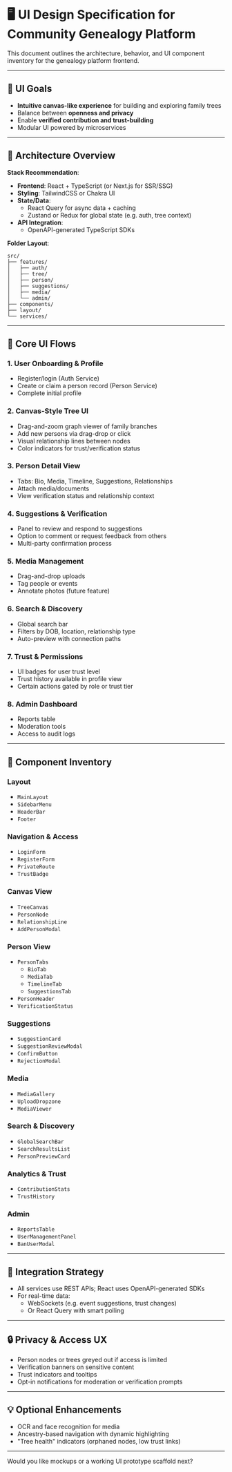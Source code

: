 # 🖥️ UI Design Specification for Community Genealogy Platform

This document outlines the architecture, behavior, and UI component inventory for the genealogy platform frontend.

---

## 🎯 UI Goals

- **Intuitive canvas-like experience** for building and exploring family trees
- Balance between **openness and privacy**
- Enable **verified contribution and trust-building**
- Modular UI powered by microservices

---

## 🧩 Architecture Overview

**Stack Recommendation**:

- **Frontend**: React + TypeScript (or Next.js for SSR/SSG)
- **Styling**: TailwindCSS or Chakra UI
- **State/Data**:
  - React Query for async data + caching
  - Zustand or Redux for global state (e.g. auth, tree context)
- **API Integration**:
  - OpenAPI-generated TypeScript SDKs

**Folder Layout**:

```plaintext
src/
├── features/
│   ├── auth/
│   ├── tree/
│   ├── person/
│   ├── suggestions/
│   ├── media/
│   └── admin/
├── components/
├── layout/
└── services/
```

---

## 🌿 Core UI Flows

### 1. **User Onboarding & Profile**

- Register/login (Auth Service)
- Create or claim a person record (Person Service)
- Complete initial profile

### 2. **Canvas-Style Tree UI**

- Drag-and-zoom graph viewer of family branches
- Add new persons via drag-drop or click
- Visual relationship lines between nodes
- Color indicators for trust/verification status

### 3. **Person Detail View**

- Tabs: Bio, Media, Timeline, Suggestions, Relationships
- Attach media/documents
- View verification status and relationship context

### 4. **Suggestions & Verification**

- Panel to review and respond to suggestions
- Option to comment or request feedback from others
- Multi-party confirmation process

### 5. **Media Management**

- Drag-and-drop uploads
- Tag people or events
- Annotate photos (future feature)

### 6. **Search & Discovery**

- Global search bar
- Filters by DOB, location, relationship type
- Auto-preview with connection paths

### 7. **Trust & Permissions**

- UI badges for user trust level
- Trust history available in profile view
- Certain actions gated by role or trust tier

### 8. **Admin Dashboard**

- Reports table
- Moderation tools
- Access to audit logs

---

## 🧱 Component Inventory

### Layout

- `MainLayout`
- `SidebarMenu`
- `HeaderBar`
- `Footer`

### Navigation & Access

- `LoginForm`
- `RegisterForm`
- `PrivateRoute`
- `TrustBadge`

### Canvas View

- `TreeCanvas`
- `PersonNode`
- `RelationshipLine`
- `AddPersonModal`

### Person View

- `PersonTabs`
  - `BioTab`
  - `MediaTab`
  - `TimelineTab`
  - `SuggestionsTab`
- `PersonHeader`
- `VerificationStatus`

### Suggestions

- `SuggestionCard`
- `SuggestionReviewModal`
- `ConfirmButton`
- `RejectionModal`

### Media

- `MediaGallery`
- `UploadDropzone`
- `MediaViewer`

### Search & Discovery

- `GlobalSearchBar`
- `SearchResultsList`
- `PersonPreviewCard`

### Analytics & Trust

- `ContributionStats`
- `TrustHistory`

### Admin

- `ReportsTable`
- `UserManagementPanel`
- `BanUserModal`

---

## 🔁 Integration Strategy

- All services use REST APIs; React uses OpenAPI-generated SDKs
- For real-time data:
  - WebSockets (e.g. event suggestions, trust changes)
  - Or React Query with smart polling

---

## 🔒 Privacy & Access UX

- Person nodes or trees greyed out if access is limited
- Verification banners on sensitive content
- Trust indicators and tooltips
- Opt-in notifications for moderation or verification prompts

---

## 💡 Optional Enhancements

- OCR and face recognition for media
- Ancestry-based navigation with dynamic highlighting
- "Tree health" indicators (orphaned nodes, low trust links)

---

Would you like mockups or a working UI prototype scaffold next?

